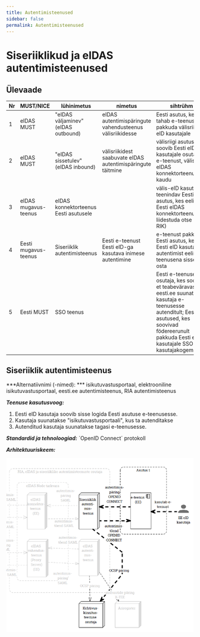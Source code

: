 ```yaml
---
title: Autentimisteenused
sidebar: false
permalink: Autentimisteenused
---
```


# Siseriiklikud ja eIDAS autentimisteenused

## Ülevaade

| Nr | MUST/NICE | lühinimetus | nimetus | sihtrühm |
|-----|-----------|-------------|---------|----------|
|  1   | eIDAS MUST | "eIDAS väljaminev" (eIDAS outbound) | eIDAS autentimispäringute vahendusteenus välisriikidesse | Eesti asutus, kes tahab e-teenust pakkuda välisriigi eID kasutajale |
|  2   | eIDAS MUST | "eIDAS sissetulev" (eIDAS inbound)  | välisriikidest saabuvate eIDAS autentimispäringute täitmine | välisriigi asutus, kes soovib Eesti eID kasutajale osutada e-teenust, välisriigi eIDAS konnektorteenuse kaudu |
|  3   | eIDAS mugavus-teenus | eIDAS konnektorteenus Eesti asutusele |  | välis-eID kasutajaid teenindav Eesti asutus, kes eelistab Eesti eIDAS konnektorteenusega liidestuda otse (nt RIK) |
|  4   | Eesti mugavus-teenus | Siseriiklik autentimisteenus | Eesti e-teenust Eesti eID-ga kasutava inimese autentimine | e-teenust pakkuv Eesti asutus, kes Eesti eID kasutaja autentimist eelistab teenusena sisse osta |
|  5   | Eesti MUST | SSO teenus |  | Eesti e-teenuse osutaja, kes soovib, et teabeväravast eesti.ee suunatakse kasutaja e-teenusesse autenditult; Eesti asutused, kes soovivad födereerunult pakkuda Eesti eID kasutajale SSO kasutajakogemust |

## Siseriiklik autentimisteenus

***Alternatiivnimi (-nimed): *** isikutuvastusportaal, elektrooniline isikutuvastusportaal, eesti.ee autentimisteenus, RIA autentimisteenus

***Teenuse kasutusvoog:***
1. Eesti eID kasutaja soovib sisse logida Eesti asutuse e-teenusesse.
2. Kasutaja suunatakse "isikutuvastusportaali", kus ta autenditakse
3. Autenditud kasutaja suunatakse tagasi e-teenusesse.

***Standardid ja tehnoloogiad:*** ´OpenID Connect´ protokoll

***Arhitektuuriskeem:***

![](img/SRAuthN.PNG)